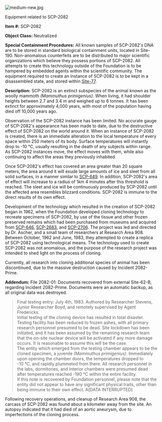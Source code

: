 ![medium-new.jpg](http://scp-wiki.wdfiles.com/local--files/scp-2082/medium-new.jpg)

Equipment related to SCP-2082

**Item #:** SCP-2082

**Object Class:** Neutralized

**Special Containment Procedures:** All known samples of SCP-2082's DNA are to be stored in standard biological containment units, located in Site-190. Non-anomalous counterfeits are to be distributed to major scientific organizations which believe they possess portions of SCP-2082. All attempts to create this technology outside of the Foundation is to be hampered by embedded agents within the scientific community. The equipment required to create an instance of SCP-2082 is to be kept in a disassembled state, and stored within [Site-77](/secure-facility-dossier-site-77).

**Description:** SCP-2082 is an extinct subspecies of the animal known as the woolly mammoth _(Mammuthus primigenius)_. When living, it had shoulder heights between 2.7 and 3.4 m and weighed up to 6 tonnes. It has been extinct for approximately 4,000 years, with most of the population having died off 10,000 years ago.

Observation of the SCP-2082 instance has been limited. No accurate gauge of SCP-2082's appearance has been made to date, due to the destructive effect of SCP-2082 on the world around it. When an instance of SCP-2082 is created, there is an immediate alteration to the local temperature of every space within 250 meters of its body. Surface temperatures will instantly drop to -10 °C, usually resulting in the death of any subjects within range. As SCP-2082 instances move, the effect moves with them, while also continuing to affect the areas they previously inhabited.

Once SCP-2082's effect has covered an area greater than 20 square meters, the area around it will exude large amounts of ice and sleet from all solid surfaces, in a manner similar to [SCP-649](/scp-649). In addition, SCP-2082's area of effect will increase to a radius of 1km 4 minutes after this threshold is reached. The sleet and ice will be continuously produced by SCP-2082 until the affected area resembles blizzard conditions. SCP-2082 is immune to the direct results of its own effect.

Development of the technology which resulted in the creation of SCP-2082 began in 1962, when the Foundation developed cloning technology to recreate specimens of SCP-2082, by use of the tissue and other frozen preserved remains which had been purchased from museums and acquired from [SCP-646](/scp-646), [SCP-2683](/scp-2683), and [SCP-2706](/scp-2706). The project was led and directed by Dr. Ascher, and a small team of researchers at Research Area 908. Between October, 1962 and June, 1983, they attempted to create a replica of SCP-2082 using technological means. The technology used to create SCP-2082 was not anomalous, and the purpose of the research project was intended to shed light on the process of cloning.

Currently, all research into cloning additional species of animal has been discontinued, due to the massive destruction caused by Incident 2082-Prime.

**Addendum:** File 2082-01: Documents recovered from external Site-62-B, regarding Incident 2082-Prime. Documents were an automatic backup, as all original data was destroyed.

> Final testing entry: July 4th, 1983. Authored by Researcher Stevens, Junior Researcher Boyd, and remotely supervised by Agent Fredericks.  
> Initial testing of the cloning device has resulted in total disaster. Testing facility has been reduced to frozen ashes, with all primary research personnel presumed to be dead. Site lockdown has been initiated, and it has been assumed by the remaining research team that the on-site nuclear device will be activated if any more damage occurs. It is reasonable to assume this will be the case.  
> The entity which emerged from the testing chamber appears to be the cloned specimen, a juvenile _(Mammuthus primigenius)_. Immediately upon opening the chamber doors, the temperatures dropped to -10 °C, and rapidly plummeted from there. All research personnel in the labs, dormitories, and interior chambers were presumed dead after temperatures reached -190 °C within the entire facility.  
> If this note is recovered by Foundation personnel, please note that the entity did not appear to have any significant physical traits, other than being immune to their own effect. A\[DATA INTERRUPTED\]

Following recovery operations, and cleanup of Research Area 908, the carcass of SCP-2082 was found about a kilometer away from the site. An autopsy indicated that it had died of an aortic aneurysm, due to imperfections of the cloning process.